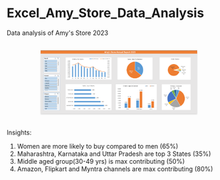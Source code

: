 # Excel_Amy_Store_Data_Analysis
Data analysis of Amy's Store 2023

<br/>
<div style="text-align: center;">
    <img src="https://github.com/Sumeettt27/Amy_Store_Data_Analysis/blob/main/Amy's%20Store%20Annual%20Report%202023%20Dashboard.png" alt="amy's store dashboard" style="max-width:70%;box-shadow:0 2.8px 2.2px rgba(0, 0, 0, 0.12)" />
</div>
<br/>

Insights:
1. Women are more likely to buy compared to men (65%)
2. Maharashtra, Karnataka and Uttar Pradesh are top 3 States (35%)
3. Middle aged group(30-49 yrs) is max contributing (50%)
4. Amazon, Flipkart and Myntra channels are max contributing (80%)


